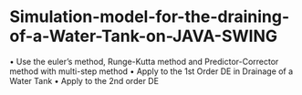 # Simulation-model-for-the-draining-of-a-Water-Tank-on-JAVA-SWING

•	Use the euler’s method, Runge-Kutta method and Predictor-Corrector method with multi-step method
•	Apply to the 1st Order DE in Drainage of a Water Tank
•	Apply to the 2nd order DE

